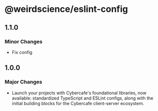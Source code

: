 # @weirdscience/eslint-config

## 1.1.0

### Minor Changes

- Fix config

## 1.0.0

### Major Changes

- Launch your projects with Cybercafe's foundational libraries, now available: standardized TypeScript and ESLint configs, along with the initial building blocks for the Cybercafe client-server ecosystem.
